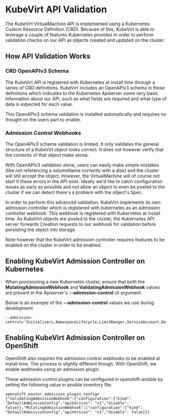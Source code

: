 # KubeVirt API Validation

The KubeVirt VirtualMachine API is implemented using a Kubernetes Custom
Resource Definition (CRD). Because of this, KubeVirt is able to leverage a
couple of features Kubernetes provides in order to perform validation checks on
our API as objects created and updated on the cluster.

## How API Validation Works

### CRD OpenAPIv3 Schema

The KubeVirt API is registered with Kubernetes at install time through a series
of CRD definitions. KubeVirt includes an OpenAPIv3 schema in these definitions
which indicates to the Kubernetes Apiserver some very basic information about
our API, such as what fields are required and what type of data is expected for
each value.

This OpenAPIv3 schema validation is installed automatically and requires no
thought on the users part to enable.

### Admission Control Webhooks

The OpenAPIv3 schema validation is limited. It only validates the general
structure of a KubeVirt object looks correct. It does not however verify that
the contents of that object make sense.

With OpenAPIv3 validation alone, users can easily make simple mistakes (like
not referencing a volumeName correctly with a disk) and the cluster will still
accept the object. However, the VirtualMachine will of course not start if
these errors in the API exist. Ideally we'd like to catch configuration issues
as early as possible and not allow an object to even be posted to the cluster
if we can detect there's a problem with the object's Spec.

In order to perform this advanced validation, KubeVirt implements its own
admission controller which is registered with kubernetes as an admission
controller webhook. This webhook is registered with Kubernetes at install time.
As KubeVirt objects are posted to the cluster, the Kubernetes API server
forwards Creation requests to our webhook for validation before persisting the
object into storage.

Note however that the KubeVirt admission controller requires features to be
enabled on the cluster in order to be enabled.

## Enabling KubeVirt Admission Controller on Kubernetes

When provisioning a new Kubernetes cluster, ensure that both the
**MutatingAdmissionWebhook** and **ValidatingAdmissionWebhook** values are
present in the Apiserver's **--admission-control** cli argument.

Below is an example of the **--admission-control** values we use during
development

```
--admission-control='Initializers,NamespaceLifecycle,LimitRanger,ServiceAccount,DefaultStorageClass,DefaultTolerationSeconds,NodeRestriction,MutatingAdmissionWebhook,ValidatingAdmissionWebhook,ResourceQuota'
```

## Enabling KubeVirt Admission Controller on OpenShift

OpenShift also requires the admission control webhooks to be enabled at install
time. The process is slightly different though. With OpenShift, we enable
webhooks using an admission plugin.

These admission control plugins can be configured in openshift-ansible by
setting the following value in ansible inventory file.

```
openshift_master_admission_plugin_config={"ValidatingAdmissionWebhook":{"configuration":{"kind": "DefaultAdmissionConfig","apiVersion": "v1","disable": false}},"MutatingAdmissionWebhook":{"configuration":{"kind": "DefaultAdmissionConfig","apiVersion": "v1","disable": false}}}
```
